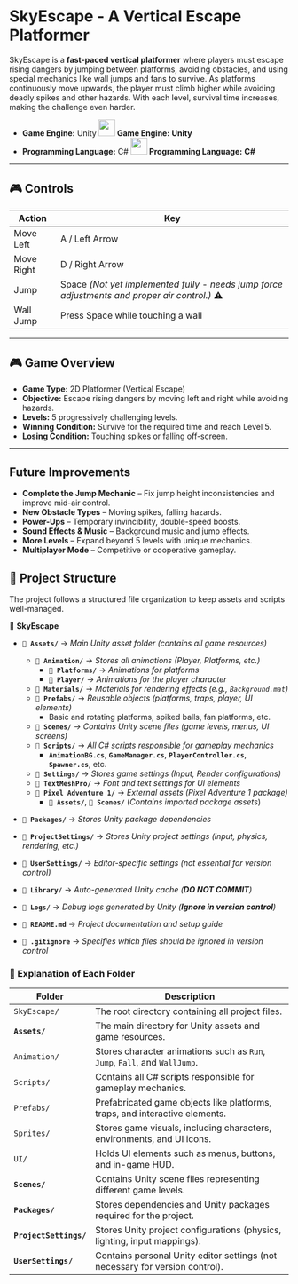 #  SkyEscape - A Vertical Escape Platformer  

SkyEscape is a **fast-paced vertical platformer** where players must escape rising dangers by jumping between platforms, avoiding obstacles, and using special mechanics like wall jumps and fans to survive. As platforms continuously move upwards, the player must climb higher while avoiding deadly spikes and other hazards. With each level, survival time increases, making the challenge even harder.

- **Game Engine:** Unity **<img src="https://img.icons8.com/?size=100&id=26029&format=png&color=000000" width="30"/> Game Engine:** **Unity**
- **Programming Language:** C# **<img src="https://img.icons8.com/?size=100&id=55251&format=png&color=000000" width="30"/> Programming Language:** **C#**


---

## 🎮 **Controls**
| **Action**  | **Key**  |
|------------|---------|
| Move Left  | A / Left Arrow |
| Move Right | D / Right Arrow |
| Jump       | Space *(Not yet implemented fully - needs jump force adjustments and proper air control.)* ⚠️ |
| Wall Jump  | Press Space while touching a wall |



---

## 🎮 **Game Overview**
- **Game Type:** 2D Platformer (Vertical Escape)
- **Objective:** Escape rising dangers by moving left and right while avoiding hazards.
- **Levels:** 5 progressively challenging levels.
- **Winning Condition:** Survive for the required time and reach Level 5.
- **Losing Condition:** Touching spikes or falling off-screen.

---




##  **Future Improvements**
- **Complete the Jump Mechanic** – Fix jump height inconsistencies and improve mid-air control.
- **New Obstacle Types** – Moving spikes, falling hazards.
- **Power-Ups** – Temporary invincibility, double-speed boosts.
- **Sound Effects & Music** – Background music and jump effects.
- **More Levels** – Expand beyond 5 levels with unique mechanics.
- **Multiplayer Mode** – Competitive or cooperative gameplay.

## 📂 **Project Structure**
The project follows a structured file organization to keep assets and scripts well-managed.

 📁 **SkyEscape**
- **`📂 Assets/`** → *Main Unity asset folder (contains all game resources)*
  - **`📂 Animation/`** → *Stores all animations (Player, Platforms, etc.)*
    - **`📂 Platforms/`** → *Animations for platforms*
    - **`📂 Player/`** → *Animations for the player character*
  - **`📂 Materials/`** → *Materials for rendering effects (e.g., `Background.mat`)*
  - **`📂 Prefabs/`** → *Reusable objects (platforms, traps, player, UI elements)*
    - Basic and rotating platforms, spiked balls, fan platforms, etc.
  - **`📂 Scenes/`** → *Contains Unity scene files (game levels, menus, UI screens)*
  - **`📂 Scripts/`** → *All C# scripts responsible for gameplay mechanics*
    - **`AnimationBG.cs`**, **`GameManager.cs`**, **`PlayerController.cs`**, **`Spawner.cs`**, etc.
  - **`📂 Settings/`** → *Stores game settings (Input, Render configurations)*
  - **`📂 TextMeshPro/`** → *Font and text settings for UI elements*
  - **`📂 Pixel Adventure 1/`** → *External assets (Pixel Adventure 1 package)*
    - **`📂 Assets/`**, **`📂 Scenes/`** (*Contains imported package assets*)

- **`📂 Packages/`** → *Stores Unity package dependencies*
- **`📂 ProjectSettings/`** → *Stores Unity project settings (input, physics, rendering, etc.)*
- **`📂 UserSettings/`** → *Editor-specific settings (not essential for version control)*
- **`📂 Library/`** → *Auto-generated Unity cache (**DO NOT COMMIT**)*
- **`📂 Logs/`** → *Debug logs generated by Unity (**Ignore in version control**)*
- **`📄 README.md`** → *Project documentation and setup guide*
- **`📄 .gitignore`** → *Specifies which files should be ignored in version control*


### **📜 Explanation of Each Folder**
| **Folder**          | **Description** |
|---------------------|----------------|
| `SkyEscape/`       | The root directory containing all project files. |
| **`Assets/`**      | The main directory for Unity assets and game resources. |
| `Animation/`       | Stores character animations such as `Run`, `Jump`, `Fall`, and `WallJump`. |
| `Scripts/`         | Contains all C# scripts responsible for gameplay mechanics. |
| `Prefabs/`         | Prefabricated game objects like platforms, traps, and interactive elements. |
| `Sprites/`         | Stores game visuals, including characters, environments, and UI icons. |
| `UI/`              | Holds UI elements such as menus, buttons, and in-game HUD. |
| **`Scenes/`**      | Contains Unity scene files representing different game levels. |
| **`Packages/`**    | Stores dependencies and Unity packages required for the project. |
| **`ProjectSettings/`** | Stores Unity project configurations (physics, lighting, input mappings). |
| **`UserSettings/`** | Contains personal Unity editor settings (not necessary for version control). |
